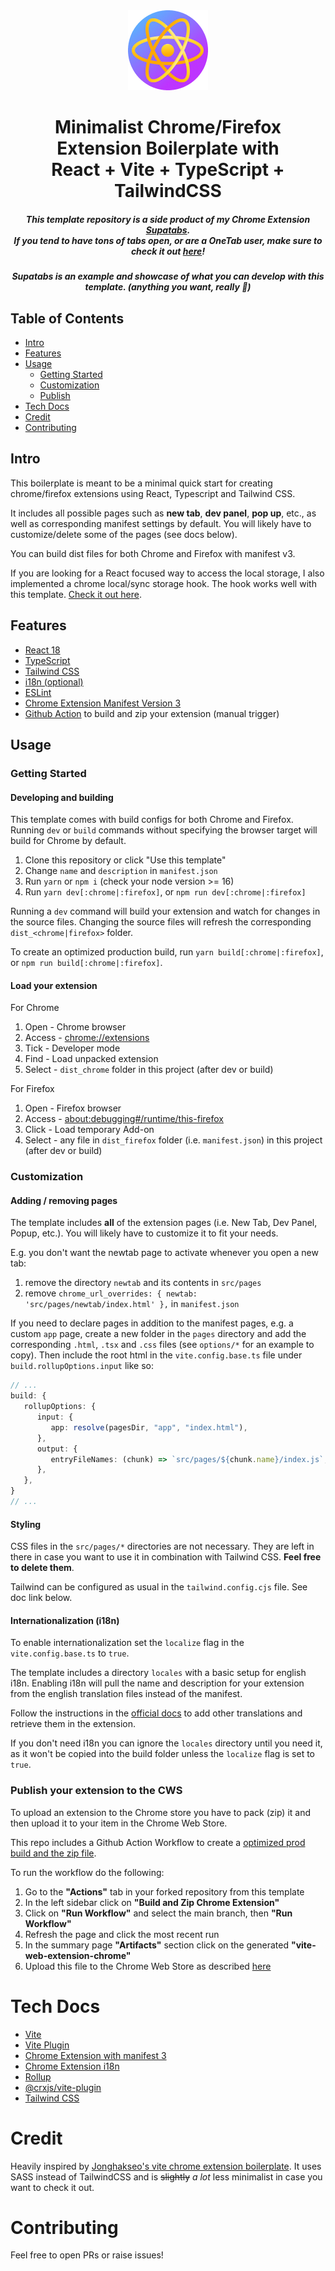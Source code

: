 <div align="center">
<img src="public/icon-128.png" alt="logo"/>
<h1> Minimalist Chrome/Firefox Extension Boilerplate with<br/>React + Vite + TypeScript + TailwindCSS</h1>

<h5>
This template repository is a side product of my Chrome Extension <a target="_blank" rel="noopener noreferrer" href="https://chrome.google.com/webstore/detail/supatabs/icbcnjlaegndjabnjbaeihnnmidbfigk">Supatabs</a>.
<br />
If you tend to have tons of tabs open, or are a OneTab user, make sure to check it out <a target="_blank" rel="noopener noreferrer" href="https://chrome.google.com/webstore/detail/supatabs/icbcnjlaegndjabnjbaeihnnmidbfigk">here</a>!
</h5>

<h5>Supatabs is an example and showcase of what you can develop with this template. (anything you want, really 🚀)</h5>

</div>

## Table of Contents

- [Intro](#intro)
- [Features](#features)
- [Usage](#usage)
  - [Getting Started](#gettingStarted) 
  - [Customization](#customization)
  - [Publish](#publish)
- [Tech Docs](#tech)
- [Credit](#credit)
- [Contributing](#contributing)


## Intro <a name="intro"></a>
This boilerplate is meant to be a minimal quick start for creating chrome/firefox extensions using React, Typescript and Tailwind CSS.

It includes all possible pages such as **new tab**, **dev panel**, **pop up**, etc., as well as corresponding manifest settings by default.
You will likely have to customize/delete some of the pages (see docs below).

You can build dist files for both Chrome and Firefox with manifest v3.

If you are looking for a React focused way to access the local storage, I also implemented a chrome local/sync storage hook. The hook works
well with this template. [Check it out here](https://gist.github.com/JohnBra/c81451ea7bc9e77f8021beb4f198ab96).

## Features <a name="features"></a>
- [React 18](https://reactjs.org/)
- [TypeScript](https://www.typescriptlang.org/)
- [Tailwind CSS](https://tailwindcss.com/)
- [i18n (optional)](https://developer.chrome.com/docs/extensions/reference/api/i18n)
- [ESLint](https://eslint.org/)
- [Chrome Extension Manifest Version 3](https://developer.chrome.com/docs/extensions/mv3/intro/)
- [Github Action](https://github.com/JohnBra/vite-web-extension/actions/workflows/ci.yml) to build and zip your extension (manual trigger)

## Usage <a name="usage"></a>

### Getting Started <a name="gettingStarted"></a>

#### Developing and building
This template comes with build configs for both Chrome and Firefox. Running
`dev` or `build` commands without specifying the browser target will build
for Chrome by default.

1. Clone this repository or click "Use this template"
2. Change `name` and `description` in `manifest.json`
3. Run `yarn` or `npm i` (check your node version >= 16)
4. Run `yarn dev[:chrome|:firefox]`, or `npm run dev[:chrome|:firefox]`

Running a `dev` command will build your extension and watch for changes in the 
source files. Changing the source files will refresh the corresponding 
`dist_<chrome|firefox>` folder.

To create an optimized production build, run `yarn build[:chrome|:firefox]`, or
`npm run build[:chrome|:firefox]`.

#### Load your extension
For Chrome
1. Open - Chrome browser
2. Access - [chrome://extensions](chrome://extensions)
3. Tick - Developer mode
4. Find - Load unpacked extension
5. Select - `dist_chrome` folder in this project (after dev or build)

For Firefox
1. Open - Firefox browser
2. Access - [about:debugging#/runtime/this-firefox](about:debugging#/runtime/this-firefox)
3. Click - Load temporary Add-on
4. Select - any file in `dist_firefox` folder (i.e. `manifest.json`) in this project (after dev or build)

### Customization <a name="customization"></a>

#### Adding / removing pages
The template includes **all** of the extension pages (i.e. New Tab, Dev Panel, Popup, etc.).
You will likely have to customize it to fit your needs.

E.g. you don't want the newtab page to activate whenever you open a new tab:
1. remove the directory `newtab` and its contents in `src/pages`
2. remove `chrome_url_overrides: { newtab: 'src/pages/newtab/index.html' },` in `manifest.json`

If you need to declare pages in addition to the manifest pages, e.g. a custom `app` page, create a 
new folder in the `pages` directory and add the corresponding `.html`, `.tsx` and `.css` 
files (see `options/*` for an example to copy). Then include the root html in the `vite.config.base.ts` 
file under `build.rollupOptions.input` like so:

```typescript
// ...
build: {
   rollupOptions: {
      input: {
         app: resolve(pagesDir, "app", "index.html"),
      },
      output: {
         entryFileNames: (chunk) => `src/pages/${chunk.name}/index.js`,
      },
   },
}
// ...
```

#### Styling
CSS files in the `src/pages/*` directories are not necessary. They are left in there in case you want 
to use it in combination with Tailwind CSS. **Feel free to delete them**.

Tailwind can be configured as usual in the `tailwind.config.cjs` file. See doc link below.

#### Internationalization (i18n)
To enable internationalization set the `localize` flag in the `vite.config.base.ts` to `true`.

The template includes a directory `locales` with a basic setup for english i18n. Enabling i18n
will pull the name and description for your extension from the english translation files instead
of the manifest.

Follow the instructions in the [official docs](https://developer.chrome.com/docs/extensions/reference/api/i18n#description) 
to add other translations and retrieve them in the extension.

If you don't need i18n you can ignore the `locales` directory until you need it, as it won't
be copied into the build folder unless the `localize` flag is set to `true`.

### Publish your extension to the CWS<a name="publish"></a>
To upload an extension to the Chrome store you have to pack (zip) it and then upload it to your item 
in the Chrome Web Store.

This repo includes a Github Action Workflow to create a 
[optimized prod build and the zip file](https://github.com/JohnBra/vite-web-extension/actions/workflows/ci.yml).

To run the workflow do the following:
1. Go to the **"Actions"** tab in your forked repository from this template
2. In the left sidebar click on **"Build and Zip Chrome Extension"**
3. Click on **"Run Workflow"** and select the main branch, then **"Run Workflow"**
4. Refresh the page and click the most recent run
5. In the summary page **"Artifacts"** section click on the generated **"vite-web-extension-chrome"**
6. Upload this file to the Chrome Web Store as described [here](https://developer.chrome.com/docs/webstore/publish/)

# Tech Docs <a name="tech"></a>
- [Vite](https://vitejs.dev/)
- [Vite Plugin](https://vitejs.dev/guide/api-plugin.html)
- [Chrome Extension with manifest 3](https://developer.chrome.com/docs/extensions/mv3/)
- [Chrome Extension i18n](https://developer.chrome.com/docs/extensions/reference/api/i18n#description)
- [Rollup](https://rollupjs.org/guide/en/)
- [@crxjs/vite-plugin](https://crxjs.dev/vite-plugin)
- [Tailwind CSS](https://tailwindcss.com/docs/configuration)

# Credit <a name="credit"></a>
Heavily inspired by [Jonghakseo's vite chrome extension boilerplate](https://github.com/Jonghakseo/chrome-extension-boilerplate-react-vite). 
It uses SASS instead of TailwindCSS and is ~~slightly~~ _a lot_ less minimalist in case you want to check it out.

# Contributing <a name="contributing"></a>
Feel free to open PRs or raise issues!
